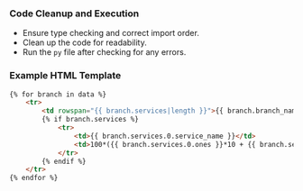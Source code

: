 ### Code Cleanup and Execution

- Ensure type checking and correct import order.
- Clean up the code for readability.
- Run the `py` file after checking for any errors.

### Example HTML Template

```html
{% for branch in data %}
    <tr>
        <td rowspan="{{ branch.services|length }}">{{ branch.branch_name|default_if_none:"Branch name doesn't exist!" }}</td>
        {% if branch.services %}
            <tr>
                <td>{{ branch.services.0.service_name }}</td>
                <td>100*({{ branch.services.0.ones }}*10 + {{ branch.services.0.twos }}*5 + {{ branch.services.0.threes }}*0 + {{ branch.services.0.fours }}*-5 + {{ branch.services.0.fives }}*10)</td>
            </tr>
        {% endif %}
    </tr>
{% endfor %}
